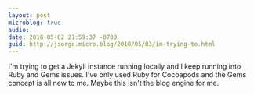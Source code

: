 ```yaml
---
layout: post
microblog: true
audio: 
date: 2018-05-02 21:59:37 -0700
guid: http://jsorge.micro.blog/2018/05/03/im-trying-to.html
---
```

I'm trying to get a Jekyll instance running locally and I keep running into Ruby and Gems issues. I've only used Ruby for Cocoapods and the Gems concept is all new to me. Maybe this isn't the blog engine for me.
